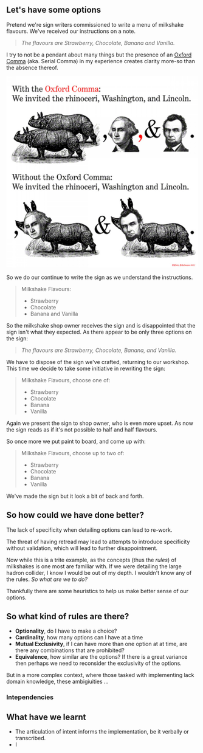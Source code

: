 ## Let's have some options

Pretend we're sign writers commissioned to write a menu of milkshake flavours. We've received our instructions on a note.

> *The flavours are Strawberry, Chocolate, Banana and Vanilla.* 

I try to not be a pendant about many things but the presence of an [Oxford Comma](https://en.wikipedia.org/wiki/Serial_comma) (aka. Serial Comma) in my experience creates clarity more-so than the absence thereof.

![The Oxford Comma](images/options/oxford_comma.jpg)

So we do our continue to write the sign as we understand the instructions.

> Milkshake Flavours:
> - Strawberry
> - Chocolate
> - Banana and Vanilla

So the milkshake shop owner receives the sign and is disappointed that the sign isn't what they expected. As there appear to be only three options on the sign:

> *The flavours are Strawberry, Chocolate, Banana, and Vanilla.*

We have to dispose of the sign we've crafted, returning to our workshop. This time we decide to take some initiative in rewriting the sign:

> Milkshake Flavours, choose one of:
> - Strawberry
> - Chocolate
> - Banana 
> - Vanilla

Again we present the sign to shop owner, who is even more upset. As now the sign reads as if it's not possible to half and half flavours.

So once more we put paint to board, and come up with:

> Milkshake Flavours, choose up to two of:
> - Strawberry
> - Chocolate
> - Banana 
> - Vanilla

We've made the sign but it look a bit of back and forth. 

## So how could we have done better?

The lack of specificity when detailing options can lead to re-work. 

The threat of having retread may lead to attempts to introduce specificity without validation, which will lead to further disappointment.

Now while this is a trite example, as the concepts (thus the *rules*) of milkshakes is one most are familiar with. If we were detailing the large hadron collider, I know I would be out of my depth. I wouldn't know any of the rules. *So what are we to do?*

Thankfully there are some heuristics to help us make better sense of our options.

## So what kind of rules are there?

- **Optionality**, do I have to make a choice?
- **Cardinality**, how many options can I have at a time
- **Mutual Exclusivity**, if I can have more than one option at at time, are there any combinations that are prohibited?
- **Equivalence**, how similar are the options? If there is a great variance then perhaps we need to reconsider the exclusivity of the options.


But in a more complex context, where those tasked with implementing lack domain knowledge, these ambigiuities ...

### Intependencies

## What have we learnt

- The articulation of intent informs the implementation, be it verbally or transcribed.
- I